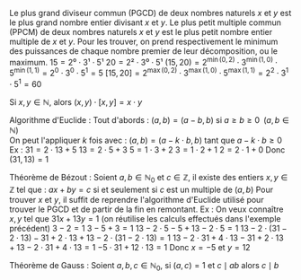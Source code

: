 Le plus grand diviseur commun (PGCD) de deux nombres naturels $x$ et $y$ est le plus grand nombre entier divisant $x$ et $y$.
Le plus petit multiple commun (PPCM) de deux nombres naturels $x$ et $y$ est le plus petit nombre entier multiple de $x$ et $y$.
Pour les trouver, on prend respectivement le minimum des puissances de chaque nombre premier de leur décomposition, ou le maximum.
$15=2⁰\cdot3¹\cdot5¹$
$20=2²\cdot3⁰\cdot5¹$
$(15,20)=2^{\min(0,2)}\cdot3^{\min(1,0)}\cdot5^{\min(1,1)}=2^0\cdot3^0\cdot5^1=5$ 
$[15,20]=2^{\max(0,2)}\cdot3^{\max(1,0)}\cdot5^{\max(1,1)}=2^2\cdot3^1\cdot5^1=60$ 

Si $x, y\in\mathbb N$, alors $(x,y)\cdot[x,y]=x\cdot y$ 

Algorithme d'Euclide : 
Tout d'abords : $(a,b)=(a-b,b)$ si $a\ge b\ge0 \,\,\,(a,b\in\mathbb N)$   
On peut l'appliquer $k$ fois avec : $(a,b)=(a-k\cdot b, b)$ tant que $a-k\cdot b\ge0$  
Ex : 
$31=2\cdot13+5$ 
$13=2\cdot5+3$
$5=1\cdot3+2$
$3=1\cdot2+1$
$2=2\cdot1+0$
Donc $(31, 13)=1$ 

Théorème de Bézout :
Soient $a, b\in\mathbb N_0$ et $c\in\mathbb Z$, il existe des entiers $x, y\in\mathbb Z$ tel que :
$ax+by=c$
si et seulement si $c$ est un multiple de $(a,b)$ 
Pour trouver $x$ et $y$, il suffit de reprendre l'algorithme d'Euclide utilisé pour trouver le PGCD et de partir de la fin en remontant.
Ex : 
On veux connaître $x, y$ tel que $31x+13y=1$ (on réutilise les calculs effectués dans l'exemple précédent)
$3-2=1$
$3-5+3=1$
$13-2\cdot5-5+13-2\cdot5=1$
$13-2\cdot(31-2\cdot13)-31+2\cdot13+13-2\cdot(31-2\cdot13)=1$ 
$13-2\cdot31+4\cdot13-31+2\cdot13+13-2\cdot31+4\cdot13=1$ 
$-5\cdot31+12\cdot13=1$ 
Donc $x=-5$ et $y=12$ 

Théorème de Gauss : 
Soient $a, b, c\in\mathbb N_0$, si $(a, c)=1$ et $c\mid ab$ alors $c\mid b$ 